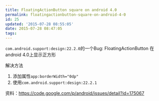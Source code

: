 ```yaml
---
title: FloatingActionButton square on android 4.0
permalink: floatingactionbutton-square-on-android-4-0
id: 25
updated: '2015-07-28 08:55:05'
date: 2015-07-28 08:47:05
tags:
---
```


`com.android.support:design:22.2.0`的一个Bug:
FloatingActionButton 在android 4.0上显示正方形

解决方法
1. 添加属性`app:borderWidth="0dp"`
2. 使用`com.android.support:design:22.2.1`

资料：https://code.google.com/p/android/issues/detail?id=175067